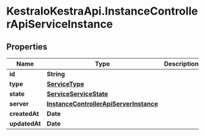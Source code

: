 # KestraIoKestraApi.InstanceControllerApiServiceInstance

## Properties

Name | Type | Description | Notes
------------ | ------------- | ------------- | -------------
**id** | **String** |  | [optional] 
**type** | [**ServiceType**](ServiceType.md) |  | [optional] 
**state** | [**ServiceServiceState**](ServiceServiceState.md) |  | [optional] 
**server** | [**InstanceControllerApiServerInstance**](InstanceControllerApiServerInstance.md) |  | [optional] 
**createdAt** | **Date** |  | [optional] 
**updatedAt** | **Date** |  | [optional] 


